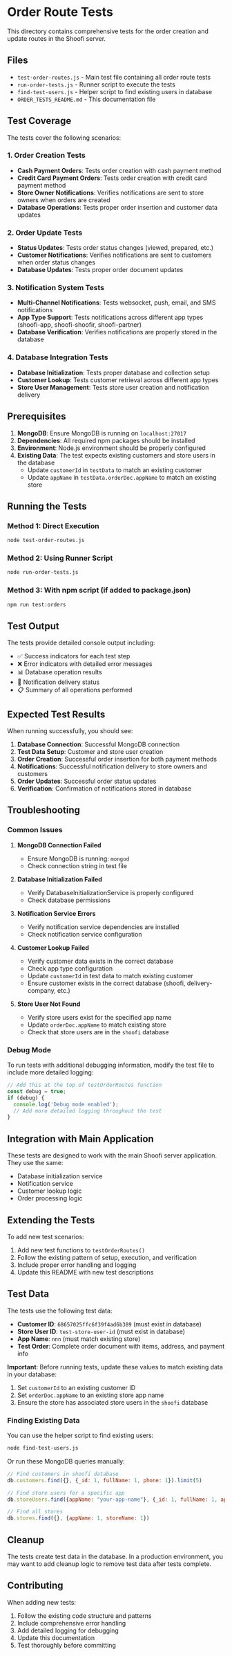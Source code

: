 # Order Route Tests

This directory contains comprehensive tests for the order creation and update routes in the Shoofi server.

## Files

- `test-order-routes.js` - Main test file containing all order route tests
- `run-order-tests.js` - Runner script to execute the tests
- `find-test-users.js` - Helper script to find existing users in database
- `ORDER_TESTS_README.md` - This documentation file

## Test Coverage

The tests cover the following scenarios:

### 1. Order Creation Tests
- **Cash Payment Orders**: Tests order creation with cash payment method
- **Credit Card Payment Orders**: Tests order creation with credit card payment method
- **Store Owner Notifications**: Verifies notifications are sent to store owners when orders are created
- **Database Operations**: Tests proper order insertion and customer data updates

### 2. Order Update Tests
- **Status Updates**: Tests order status changes (viewed, prepared, etc.)
- **Customer Notifications**: Verifies notifications are sent to customers when order status changes
- **Database Updates**: Tests proper order document updates

### 3. Notification System Tests
- **Multi-Channel Notifications**: Tests websocket, push, email, and SMS notifications
- **App Type Support**: Tests notifications across different app types (shoofi-app, shoofi-shoofir, shoofi-partner)
- **Database Verification**: Verifies notifications are properly stored in the database

### 4. Database Integration Tests
- **Database Initialization**: Tests proper database and collection setup
- **Customer Lookup**: Tests customer retrieval across different app types
- **Store User Management**: Tests store user creation and notification delivery

## Prerequisites

1. **MongoDB**: Ensure MongoDB is running on `localhost:27017`
2. **Dependencies**: All required npm packages should be installed
3. **Environment**: Node.js environment should be properly configured
4. **Existing Data**: The test expects existing customers and store users in the database
   - Update `customerId` in `testData` to match an existing customer
   - Update `appName` in `testData.orderDoc.appName` to match an existing store

## Running the Tests

### Method 1: Direct Execution
```bash
node test-order-routes.js
```

### Method 2: Using Runner Script
```bash
node run-order-tests.js
```

### Method 3: With npm script (if added to package.json)
```bash
npm run test:orders
```

## Test Output

The tests provide detailed console output including:

- ✅ Success indicators for each test step
- ❌ Error indicators with detailed error messages
- 📊 Database operation results
- 🔔 Notification delivery status
- 📋 Summary of all operations performed

## Expected Test Results

When running successfully, you should see:

1. **Database Connection**: Successful MongoDB connection
2. **Test Data Setup**: Customer and store user creation
3. **Order Creation**: Successful order insertion for both payment methods
4. **Notifications**: Successful notification delivery to store owners and customers
5. **Order Updates**: Successful order status updates
6. **Verification**: Confirmation of notifications stored in database

## Troubleshooting

### Common Issues

1. **MongoDB Connection Failed**
   - Ensure MongoDB is running: `mongod`
   - Check connection string in test file

2. **Database Initialization Failed**
   - Verify DatabaseInitializationService is properly configured
   - Check database permissions

3. **Notification Service Errors**
   - Verify notification service dependencies are installed
   - Check notification service configuration

4. **Customer Lookup Failed**
   - Verify customer data exists in the correct database
   - Check app type configuration
   - Update `customerId` in test data to match existing customer
   - Ensure customer exists in the correct database (shoofi, delivery-company, etc.)

5. **Store User Not Found**
   - Verify store users exist for the specified app name
   - Update `orderDoc.appName` to match existing store
   - Check that store users are in the `shoofi` database

### Debug Mode

To run tests with additional debugging information, modify the test file to include more detailed logging:

```javascript
// Add this at the top of testOrderRoutes function
const debug = true;
if (debug) {
  console.log('Debug mode enabled');
  // Add more detailed logging throughout the test
}
```

## Integration with Main Application

These tests are designed to work with the main Shoofi server application. They use the same:

- Database initialization service
- Notification service
- Customer lookup logic
- Order processing logic

## Extending the Tests

To add new test scenarios:

1. Add new test functions to `testOrderRoutes()`
2. Follow the existing pattern of setup, execution, and verification
3. Include proper error handling and logging
4. Update this README with new test descriptions

## Test Data

The tests use the following test data:

- **Customer ID**: `68657025ffc6f39f4ad6b389` (must exist in database)
- **Store User ID**: `test-store-user-id` (must exist in database)
- **App Name**: `nnn` (must match existing store)
- **Test Order**: Complete order document with items, address, and payment info

**Important**: Before running tests, update these values to match existing data in your database:
1. Set `customerId` to an existing customer ID
2. Set `orderDoc.appName` to an existing store app name
3. Ensure the store has associated store users in the `shoofi` database

### Finding Existing Data

You can use the helper script to find existing users:

```bash
node find-test-users.js
```

Or run these MongoDB queries manually:

```javascript
// Find customers in shoofi database
db.customers.find({}, {_id: 1, fullName: 1, phone: 1}).limit(5)

// Find store users for a specific app
db.storeUsers.find({appName: "your-app-name"}, {_id: 1, fullName: 1, appName: 1})

// Find all stores
db.stores.find({}, {appName: 1, storeName: 1})
```

## Cleanup

The tests create test data in the database. In a production environment, you may want to add cleanup logic to remove test data after tests complete.

## Contributing

When adding new tests:

1. Follow the existing code structure and patterns
2. Include comprehensive error handling
3. Add detailed logging for debugging
4. Update this documentation
5. Test thoroughly before committing
